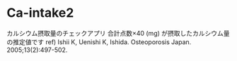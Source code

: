 # Ca-intake2
カルシウム摂取量のチェックアプリ
合計点数×40 (mg) が摂取したカルシウム量の推定値です
ref) Ishii K, Uenishi K, Ishida. Osteoporosis Japan. 2005;13(2):497-502.
